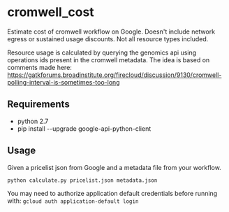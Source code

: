 # cromwell_cost
Estimate cost of cromwell workflow on Google. Doesn't include network egress or
sustained usage discounts. Not all resource types included.

Resource usage is calculated by querying the genomics api using operations ids present in the cromwell metadata. The idea is based on comments made here: https://gatkforums.broadinstitute.org/firecloud/discussion/9130/cromwell-polling-interval-is-sometimes-too-long


## Requirements
* python 2.7
* pip install --upgrade google-api-python-client

## Usage

Given a pricelist json from Google and a metadata file from your workflow.

```python calculate.py pricelist.json metadata.json```

You may need to authorize application default credentials before running with: `gcloud auth application-default login`
